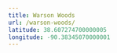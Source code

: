 ```yaml
---
title: Warson Woods
url: /warson-woods/
latitude: 38.607274700000005
longitude: -90.38345070000001
---
```

